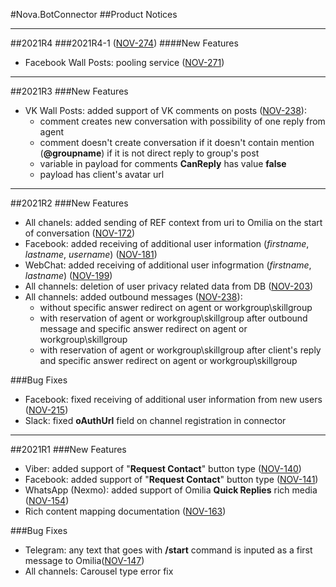#Nova.BotConnector
##Product Notices
***
##2021R4
###2021R4-1 ([NOV-274](https://sd.novait.com.ua/browse/NOV-274))
####New Features
- Facebook Wall Posts: pooling service ([NOV-271](https://sd.novait.com.ua/browse/NOV-271))
***
##2021R3
###New Features
- VK Wall Posts: added support of VK comments on posts ([NOV-238](https://sd.novait.com.ua/browse/NOV-238)):
	* comment creates new conversation with possibility of one reply from agent
	* comment doesn't create conversation if it doesn't contain mention (**@groupname**) if it is not direct reply to group's post
	* variable in payload for comments **CanReply** has value **false**
	* payload has client's avatar url
***
##2021R2
###New Features
- All chanels: added sending of REF context from uri to Omilia on the start of conversation ([NOV-172](https://sd.novait.com.ua/browse/NOV-172))
- Facebook: added receiving of additional user information (*firstname*, *lastname*, *username*) ([NOV-181](https://sd.novait.com.ua/browse/NOV-181))
- WebChat: added receiving of additional user infogrmation (*firstname*, *lastname*) ([NOV-199](https://sd.novait.com.ua/browse/NOV-199))
- All channels: deletion of user privacy related data from DB ([NOV-203](https://sd.novait.com.ua/browse/NOV-203))
- All channels: added outbound messages ([NOV-238](https://sd.novait.com.ua/browse/NOV-238)):
	* without specific answer redirect on agent or workgroup\skillgroup 
	* with reservation of agent or workgroup\skillgroup after outbound message and specific answer redirect on agent or workgroup\skillgroup
	* with reservation of agent or workgroup\skillgroup after client's reply and specific answer redirect on agent or workgroup\skillgroup

###Bug Fixes
- Facebook: fixed receiving of additional user information from new users ([NOV-215](https://sd.novait.com.ua/browse/NOV-215))
- Slack: fixed **oAuthUrl** field on channel registration in connector
***
##2021R1
###New Features

- Viber: added support of "**Request Contact**" button type ([NOV-140](https://sd.novait.com.ua/browse/NOV-140))
- Facebook: added support of "**Request Contact**" button type ([NOV-141](https://sd.novait.com.ua/browse/NOV-141))
- WhatsApp (Nexmo): added support of Omilia **Quick Replies** rich media ([NOV-154](https://sd.novait.com.ua/browse/NOV-154))
- Rich content mapping documentation ([NOV-163](https://sd.novait.com.ua/browse/NOV-163))

###Bug Fixes
- Telegram: any text that goes with **/start** command is inputed as a first message to Omilia([NOV-147](https://sd.novait.com.ua/browse/NOV-147))
- All channels: Carousel type error fix